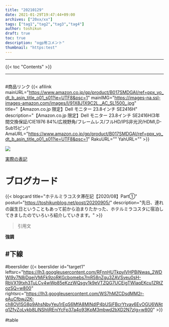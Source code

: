 ```yaml
---
title: "20210129"
date: 2021-01-29T19:47:44+09:00
archives: ["20xx/xx"]
tags: ["tag1","tag2","tag3","tag4"]
author: toshikun
draft: true
toc: true
description: "ogp用コメント"
thumbnail: "https:test"
---
```



<hr>
{{< toc "Contents" >}}
<hr>

##
###
####

#商品リンク
{{< afilink mainURL="https://www.amazon.co.jp/gp/product/B017SMDGAI/ref=ppx_yo_dt_b_asin_title_o01_s01?ie=UTF8&psc=1" mainIMG="https://images-na.ssl-images-amazon.com/images/I/91X8J1X9C2L._AC_SL1500_.jpg" title="【Amazon.co.jp 限定】Dell モニター 23.8インチ SE2416H" description="【Amazon.co.jp 限定】Dell モニター 23.8インチ SE2416H(3年間交換保証/CIE1976 84%/広視野角/フレームレス/フルHD/IPS非光沢/HDMI,D-Sub15ピン)" AmaURL="https://www.amazon.co.jp/gp/product/B017SMDGAI/ref=ppx_yo_dt_b_asin_title_o01_s01?ie=UTF8&psc=1" RakuURL="" YahURL="" >}}

<img src="https://lh3.googleusercontent.com/RFnnHUTkpylVHPBiNwas_2WDWl9v7N8jDqeiVMjFk9zoRKGcbomebs7mR58nZgu3ZAVSveu0sH-RbVX19txh3TuLCv4wWp85eKzzWQsgv1k9eVTZQG7UCEigTWIaqEKcu1ZRtZozSQ=w800" >

[実際の表記](リンク先)


# ブログカード
{{< blogcard title="ホテルミラコスタ滞在記【2020/08】Part①" posturl="https://toshikunblog.net/post/20200905/" description="先日、連れの誕生日ということもあって前から泊まりたかった、ホテルミラコスタに宿泊してきましたのでいろいろ紹介していきます。" >}}

>引用文

**強調**

#下線
---

#beerslider
{{< beerslider id="target1" leftsrc="https://lh3.googleusercontent.com/RFnnHUTkpylVHPBiNwas_2WDWl9v7N8jDqeiVMjFk9zoRKGcbomebs7mR58nZgu3ZAVSveu0sH-RbVX19txh3TuLCv4wWp85eKzzWQsgv1k9eVTZQG7UCEigTWIaqEKcu1ZRtZozSQ=w800" rightsrc="https://lh3.googleusercontent.com/WS7hMZCDsdMM2r-eAuCfbwJ2K-ch8OVISG8p9AhsNbyYeu1rEqS6MfA8MlNdIP4bUSjFBcrYtvav6EvOGU6WAtq1ZfyZoLykb8LiNShljREniYcFp37a4o93KpM3mbwd2bXD2N7zlg=w800" >}}



#table　